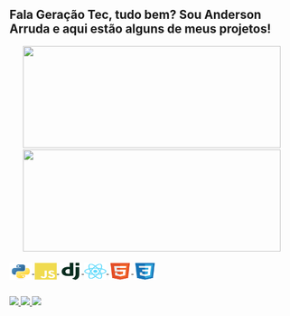 ## Fala Geração Tec, tudo bem? Sou Anderson Arruda e aqui estão alguns de meus projetos! 

<div align="center">
  <a href="https://github.com/JAndersonArruda">
  <img height="180em" width="456.92em" src="https://github-readme-stats.vercel.app/api?username=JAndersonArruda&show_icons=true&theme=nightowl&include_all_commits=true&count_private=true"/> 
  <img height="180em" width="456.92em" src="https://github-readme-stats.vercel.app/api/top-langs/?username=JAndersonArruda&layout=compact&langs_count=7&theme=nightowl"/> 
</div>

<div style="display: inline_block"><br>
  <img align="center" alt="Ander_Python" height="30" width="40" src="https://raw.githubusercontent.com/devicons/devicon/master/icons/python/python-original.svg">
  <img align="center" alt="Ander_JS" height="30" width="40" src="https://raw.githubusercontent.com/devicons/devicon/master/icons/javascript/javascript-plain.svg">
  <img align="center" alt="Ander_Django" height="30" width="40" src="https://raw.githubusercontent.com/devicons/devicon/master/icons/django/django-plain.svg"> 
  <img align="center" alt="Ander_React" height="30" width="40" src="https://raw.githubusercontent.com/devicons/devicon/master/icons/react/react-original.svg"> 
  <img align="center" alt="Ander_HTML" height="30" width="40" src="https://raw.githubusercontent.com/devicons/devicon/master/icons/html5/html5-original.svg"> 
  <img align="center" alt="Ander_CSS" height="30" width="40" src="https://raw.githubusercontent.com/devicons/devicon/master/icons/css3/css3-original.svg">
</div>
 
##

<div style="center">
  <a href="https://www.instagram.com/anderson.arruda_29/" target="_blank">
    <img src="https://img.shields.io/badge/-Instagram-%23E4405F?style=for-the-badge&logo=instagram&logoColor=white" target="_blank">
  </a>
  <a href = "ferrazarrudaanderson@gmail.com">
    <img src="https://img.shields.io/badge/-Gmail-%23333?style=for-the-badge&logo=gmail&logoColor=white" target ="_blank">
  </a> 
  <a href="https://www.linkedin.com/in/anderson-arruda-276677244" target="_blank">
    <img src="https://img.shields.io/badge/-LinkedIn-%230077B5?style=for-the-badge&logo=linkedin&logoColor=white" target="_blank">
  </a>
</div>
